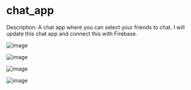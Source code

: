 # chat_app
 Description: A chat app where you can select your friends to chat. 
I will update this chat app and connect this with Firebase.

![image](https://user-images.githubusercontent.com/49785991/122447185-55e3db80-cf58-11eb-889b-c35605d9af35.png)

![image](https://user-images.githubusercontent.com/49785991/122447231-609e7080-cf58-11eb-99c6-9c8d2a207602.png)

![image](https://user-images.githubusercontent.com/49785991/122447276-6dbb5f80-cf58-11eb-91ab-85a553198874.png)

![image](https://user-images.githubusercontent.com/49785991/122447345-7ca21200-cf58-11eb-9958-e679bcd8d0ea.png)
